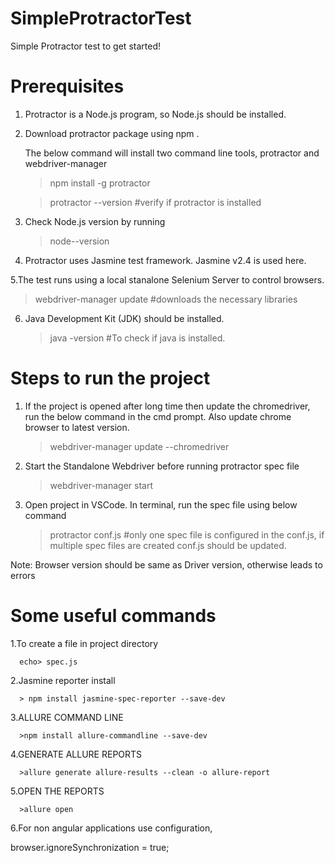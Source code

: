 # SimpleProtractorTest
Simple Protractor test to get started!

# Prerequisites

1. Protractor is a Node.js program, so Node.js should be installed.	

2. Download protractor package using npm .		
    
    The below command will install two command line tools, protractor and webdriver-manager	
    
    > npm install -g protractor 
			
    > protractor --version #verify if protractor is installed
    
3. Check Node.js version by running 

    >node--version
    
4. Protractor uses Jasmine test framework. Jasmine v2.4 is used here.

5.The test runs using a local stanalone Selenium Server to control browsers.	
		
  >webdriver-manager update #downloads the necessary libraries
    
6. Java Development Kit (JDK) should be installed. 
		
    >java -version #To check if java is installed.

# Steps to run the project 

1. If the project is opened after long time then update the chromedriver, run the below command 
in the cmd prompt. Also update chrome browser to latest version.

	> webdriver-manager update --chromedriver

2. Start the Standalone Webdriver before running protractor spec file

	 > webdriver-manager start

3. Open project in VSCode. In terminal, run the spec file using below command

	> protractor conf.js
	#only one spec file is configured in the conf.js, if multiple spec files are created conf.js should be updated.
	
Note: Browser version should be same as Driver version, otherwise leads to errors
	
# Some useful commands 

1.To create a file in project directory

	  echo> spec.js

2.Jasmine reporter install 

	  > npm install jasmine-spec-reporter --save-dev

3.ALLURE COMMAND LINE

	  >npm install allure-commandline --save-dev

4.GENERATE ALLURE REPORTS

	  >allure generate allure-results --clean -o allure-report

5.OPEN THE REPORTS

	  >allure open

6.For non angular applications use configuration,

  browser.ignoreSynchronization = true;
		

